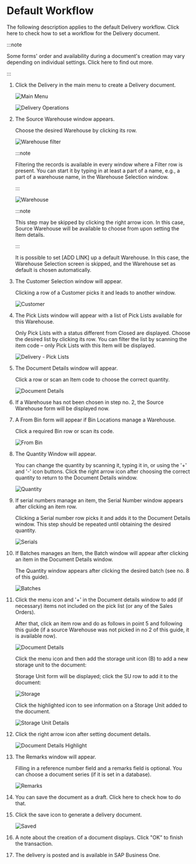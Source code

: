 # Default Workflow

The following description applies to the default Delivery workflow. Click here to check how to set a workflow for the Delivery document.

:::note

Some forms' order and availability during a document's creation may vary depending on individual settings. Click here to find out more.

:::

1. Click the Delivery in the main menu to create a Delivery document.

    ![Main Menu](./media/wms-delivery.png)

    ![Delivery Operations](./media/delivery-operations.png)

2. The Source Warehouse window appears.

    Choose the desired Warehouse by clicking its row.

    ![Warehouse filter](./media/warehouse-filter.png)

    :::note

    Filtering the records is available in every window where a Filter row is present. You can start it by typing in at least a part of a name, e.g., a part of a warehouse name, in the Warehouse Selection window.

    :::

    ![Warehouse](./media/delivery-warehouse.png)

    :::note

    This step may be skipped by clicking the right arrow icon. In this case, Source Warehouse will be available to choose from upon setting the Item details.

    :::

    It is possible to set [ADD LINK] up a default Warehouse. In this case, the Warehouse Selection screen is skipped, and the Warehouse set as default is chosen automatically.

3. The Customer Selection window will appear.

    Clicking a row of a Customer picks it and leads to another window.

    ![Customer](./media/customer-selection.png)

4. The Pick Lists window will appear with a list of Pick Lists available for this Warehouse.

    Only Pick Lists with a status different from Closed are displayed. Choose the desired list by clicking its row. You can filter the list by scanning the item code – only Pick Lists with this Item will be displayed.

    ![Delivery - Pick Lists](./media/delivery-pick-lists.png)

5. The Document Details window will appear.

    Click a row or scan an Item code to choose the correct quantity.

    ![Document Details](./media/doc-det-so.png)

6. If a Warehouse has not been chosen in step no. 2, the Source Warehouse form will be displayed now.

7. A From Bin form will appear if Bin Locations manage a Warehouse.

    Click a required Bin row or scan its code.

    ![From Bin](./media/delivery-from-bin.png)

8. The Quantity Window will appear.

    You can change the quantity by scanning it, typing it in, or using the '+' and '-'  icon buttons. Click the right arrow icon after choosing the correct quantity to return to the Document Details window.

    ![Quantity](./media/delivery-quantity-A00001.png)

9. If serial numbers manage an item, the Serial Number window appears after clicking an item row.

    Clicking a Serial number row picks it and adds it to the Document Details window. This step should be repeated until obtaining the desired quantity.

    ![Serials](./media/delivery-serials-2.png)

10. If Batches manages an Item, the Batch window will appear after clicking an item in the Document Details window.

    The Quantity window appears after clicking the desired batch (see no. 8 of this guide).

    ![Batches](./media/delivery-batches.png)

11. Click the menu icon and '+' in the Document details window to add (if necessary) items not included on the pick list (or any of the Sales Orders).

    After that, click an item row and do as follows in point 5 and following this guide (if a source Warehouse was not picked in no 2 of this guide, it is available now).

    ![Document Details](./media/doc-det-empty.png)

    Click the menu icon and then add the storage unit icon (B) to add a new storage unit to the document:

    Storage Unit form will be displayed; click the SU row to add it to the document:

    ![Storage](./media/delivery-batches.png)

    Click the highlighted icon to see information on a Storage Unit added to the document.

    ![Storage Unit Details](./media/delivery-storage-unit-details.png)

12. Click the right arrow icon after setting document details.

    ![Document Details Highlight](./media/delivery-document-details-highlight-2.png)

13. The Remarks window will appear.

    Filling in a reference number field and a remarks field is optional. You can choose a document series (if it is set in a database).

    ![Remarks](./media/delivery-remarks-3.png)

14. You can save the document as a draft. Click here to check how to do that.

15. Click the save icon to generate a delivery document.

    ![Saved](./media/delivery-saved.png)

16. A note about the creation of a document displays. Click "OK" to finish the transaction.

17. The delivery is posted and is available in SAP Business One.
